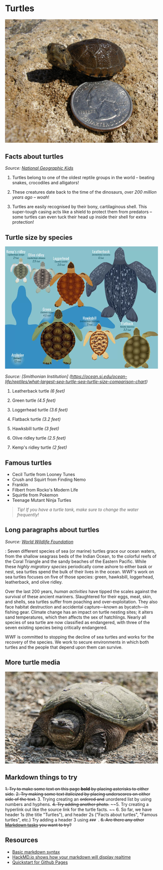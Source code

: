 # Turtles

![Picture of a small turtle next to a quarter](media/turtle-1.png)

## Facts about turtles

_Source: [National Geographic Kids](https://www.natgeokids.com/uk/discover/animals/sea-life/turtle-facts/)_

1. Turtles belong to one of the oldest reptile groups in the world – beating snakes, crocodiles and alligators!

2. These creatures date back to the time of the dinosaurs, *over 200 million years ago – woah*!

3. Turtles are easily recognised by their bony, cartilaginous shell. This super-tough casing acts like a shield to protect them from predators – some turtles can even tuck their head up inside their shell for extra protection!

## Turtle size by species

![Turtle size comparison graphic](media/LargestTurtle2.jpg.webp)

_Source: [Smithonian Institution] (https://ocean.si.edu/ocean-life/reptiles/what-largest-sea-turtle-sea-turtle-size-comparison-chart)_

1. Leatherback turtle _(6 feet)_

2. Green turtle _(4.5 feet)_

3. Loggerhead turtle _(3.6 feet)_

4. Flatback turtle _(3.2 feet)_

5. Hawksbill turtle _(3 feet)_

6. Olive ridley turtle _(2.5 feet)_ 

7. Kemp's ridley turtle _(2 feet)_

## Famous turtles

- Cecil Turtle from Looney Tunes
- Crush and Squirt from Finding Nemo
- Franklin
- Filbert from Rocko's Modern Life
- Squirtle from Pokemon
- Teenage Mutant Ninja Turtles


> _Tip! If you have a turtle tank, make sure to change the water frequently!_

## Long paragraphs about turtles

_Source: [World Wildlife Foundation](https://www.worldwildlife.org/species/sea-turtle)_

:  Seven different species of sea (or marine) turtles grace our ocean waters, from the shallow seagrass beds of the Indian Ocean, to the colorful reefs of the Coral Triangle and the sandy beaches of the Eastern Pacific. While these *highly migratory species* periodically come ashore to either bask or nest, sea turtles spend the bulk of their lives in the ocean. WWF's work on sea turtles focuses on five of those species: green, hawksbill, loggerhead, leatherback, and olive ridley.

Over the last 200 years, *human activities* have tipped the scales against the survival of these ancient mariners. Slaughtered for their eggs, meat, skin, and shells, sea turtles suffer from poaching and over-exploitation. They also face habitat destruction and accidental capture—known as bycatch—in fishing gear. Climate change has an impact on turtle nesting sites; it alters sand temperatures, which then affects the sex of hatchlings. Nearly all species of sea turtle are now classified as endangered, with three of the seven existing species being critically endangered.


WWF is committed to stopping the decline of sea turtles and works for the recovery of the species. We work to secure environments in which both turtles and the people that depend upon them can survive.

## More turtle media

![This turtle looks angry](media/turtle-2.png)



## Markdown things to try
~~1. Try to make some text on this page **bold** by placing asterisks to either side.~~
~~2. Try making some text _italicized_ by placing underscores on either side of the text.~~
3. Trying creating an ~~ordered and~~ unordered list by using numbers and hyphens. 
~~4. Try adding another photo.~~
~~5. Try creating a hyperlink out like the source link for the turtle facts. ~~
6. So far, we have header 1s (the title "Turtles"), and header 2s ("Facts about turtles", "Famous turtles", etc.) Try adding a header 3 using `### `.
~~6. Are there any other [Markdown tasks](https://www.markdownguide.org/basic-syntax/) you want to try?~~



## Resources
- [Basic markdown syntax](https://www.markdownguide.org/basic-syntax/)
- [HackMD.io shows how your markdown will display realtime](https://hackmd.io/)
- [Quickstart for Github Pages](https://docs.github.com/en/pages/quickstart)